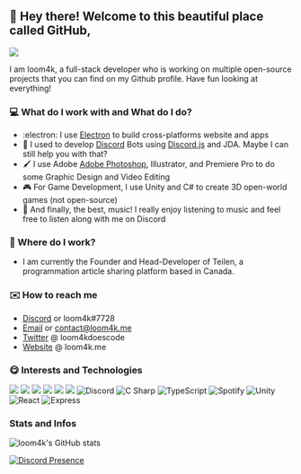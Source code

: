 ## :wave: Hey there! Welcome to this beautiful place called GitHub,
![](https://komarev.com/ghpvc/?username=loom4k&style=flat-square&color=ff69b4)

I am loom4k, a full-stack developer who is working on multiple open-source projects that you can find on my Github profile. Have fun looking at everything!

### 💻 What do I work with and What do I do?

- :electron: I use [Electron](https://github.com/electron/electron) to build cross-platforms website and apps
- 🤖 I used to develop [Discord](https://discord.com/) Bots using [Discord.js](https://github.com/discordjs/discord.js) and JDA. Maybe I can still help you with that?
- 🖌️ I use Adobe [Adobe Photoshop](https://photoshop.com/), Illustrator, and Premiere Pro to do some Graphic Design and Video Editing
- 🎮 For Game Development, I use Unity and C# to create 3D open-world games (not open-source)
- 🎵 And finally, the best, music! I really enjoy listening to music and feel free to listen along with me on Discord

### 👔 Where do I work?

- I am currently the Founder and Head-Developer of Teilen, a programmation article sharing platform based in Canada.

### ✉️ How to reach me

- [Discord](https://discord.com/users/534165671651573781) or loom4k#7728
- [Email](mailto:loom4k.twitch@gmail.com) or contact@loom4k.me
- [Twitter](https://twitter.com/loom4kdoescode) @ loom4kdoescode
- [Website](https://loom4k.me) @ loom4k.me

### 😋 Interests and Technologies
<img src="https://img.shields.io/badge/html5%20-%23E34F26.svg?&style=for-the-badge&logo=html5&logoColor=white"/> <img src="https://img.shields.io/badge/css3%20-%231572B6.svg?&style=for-the-badge&logo=css3&logoColor=white"/> <img src="https://img.shields.io/badge/node.js%20-%2343853D.svg?&style=for-the-badge&logo=node.js&logoColor=white"/> <img src="https://img.shields.io/badge/javascript%20-%23323330.svg?&style=for-the-badge&logo=javascript&logoColor=%23F7DF1E"/> <img src="https://img.shields.io/badge/git%20-%23F05033.svg?&style=for-the-badge&logo=git&logoColor=white"> <img src="https://img.shields.io/badge/adobe%20photoshop%20-%2331A8FF.svg?&style=for-the-badge&logo=adobe%20photoshop&logoColor=white"/> ![Discord](https://img.shields.io/static/v1?style=for-the-badge&message=Discord&color=5865F2&logo=Discord&logoColor=FFFFFF&label=) ![C Sharp](https://img.shields.io/static/v1?style=for-the-badge&message=C+Sharp&color=239120&logo=C+Sharp&logoColor=FFFFFF&label=) ![TypeScript](https://img.shields.io/static/v1?style=for-the-badge&message=TypeScript&color=3178C6&logo=TypeScript&logoColor=FFFFFF&label=) ![Spotify](https://img.shields.io/static/v1?style=for-the-badge&message=Spotify&color=1DB954&logo=Spotify&logoColor=FFFFFF&label=) ![Unity](https://img.shields.io/static/v1?style=for-the-badge&message=Unity&color=000000&logo=Unity&logoColor=FFFFFF&label=) ![React](https://img.shields.io/static/v1?style=for-the-badge&message=React&color=222222&logo=React&logoColor=61DAFB&label=) ![Express](https://img.shields.io/static/v1?style=for-the-badge&message=Express&color=000000&logo=Express&logoColor=FFFFFF&label=)

### Stats and Infos 

![loom4k's GitHub stats](https://github-readme-stats.vercel.app/api?username=loom4k&show_icons=true&theme=discord_old_blurple)

[![Discord Presence](https://lanyard-profile-readme.vercel.app/api/534165671651573781)](https://discord.com/users/534165671651573781)
